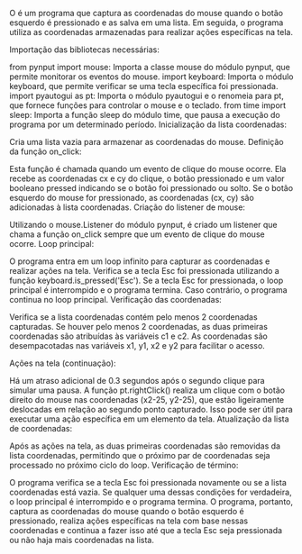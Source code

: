 O é um programa que captura as coordenadas do mouse quando o botão esquerdo é pressionado e as salva em uma lista. Em seguida, o programa utiliza as coordenadas armazenadas para realizar ações específicas na tela.

Importação das bibliotecas necessárias:

from pynput import mouse: Importa a classe mouse do módulo pynput, que permite monitorar os eventos do mouse.
import keyboard: Importa o módulo keyboard, que permite verificar se uma tecla específica foi pressionada.
import pyautogui as pt: Importa o módulo pyautogui e o renomeia para pt, que fornece funções para controlar o mouse e o teclado.
from time import sleep: Importa a função sleep do módulo time, que pausa a execução do programa por um determinado período.
Inicialização da lista coordenadas:

Cria uma lista vazia para armazenar as coordenadas do mouse.
Definição da função on_click:

Esta função é chamada quando um evento de clique do mouse ocorre.
Ela recebe as coordenadas cx e cy do clique, o botão pressionado e um valor booleano pressed indicando se o botão foi pressionado ou solto.
Se o botão esquerdo do mouse for pressionado, as coordenadas (cx, cy) são adicionadas à lista coordenadas.
Criação do listener de mouse:

Utilizando o mouse.Listener do módulo pynput, é criado um listener que chama a função on_click sempre que um evento de clique do mouse ocorre.
Loop principal:

O programa entra em um loop infinito para capturar as coordenadas e realizar ações na tela.
Verifica se a tecla Esc foi pressionada utilizando a função keyboard.is_pressed('Esc').
Se a tecla Esc for pressionada, o loop principal é interrompido e o programa termina.
Caso contrário, o programa continua no loop principal.
Verificação das coordenadas:

Verifica se a lista coordenadas contém pelo menos 2 coordenadas capturadas.
Se houver pelo menos 2 coordenadas, as duas primeiras coordenadas são atribuídas às variáveis c1 e c2.
As coordenadas são desempacotadas nas variáveis x1, y1, x2 e y2 para facilitar o acesso.

Ações na tela (continuação):

Há um atraso adicional de 0.3 segundos após o segundo clique para simular uma pausa.
A função pt.rightClick() realiza um clique com o botão direito do mouse nas coordenadas (x2-25, y2-25), que estão ligeiramente deslocadas em relação ao segundo ponto capturado. Isso pode ser útil para executar uma ação específica em um elemento da tela.
Atualização da lista de coordenadas:

Após as ações na tela, as duas primeiras coordenadas são removidas da lista coordenadas, permitindo que o próximo par de coordenadas seja processado no próximo ciclo do loop.
Verificação de término:

O programa verifica se a tecla Esc foi pressionada novamente ou se a lista coordenadas está vazia.
Se qualquer uma dessas condições for verdadeira, o loop principal é interrompido e o programa termina.
O programa, portanto, captura as coordenadas do mouse quando o botão esquerdo é pressionado, realiza ações específicas na tela com base nessas coordenadas e continua a fazer isso até que a tecla Esc seja pressionada ou não haja mais coordenadas na lista.

